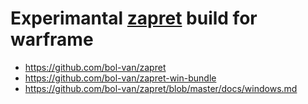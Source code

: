 # Experimantal [zapret](https://github.com/bol-van/zapret-win-bundle) build for warframe
- https://github.com/bol-van/zapret
- https://github.com/bol-van/zapret-win-bundle
- https://github.com/bol-van/zapret/blob/master/docs/windows.md
